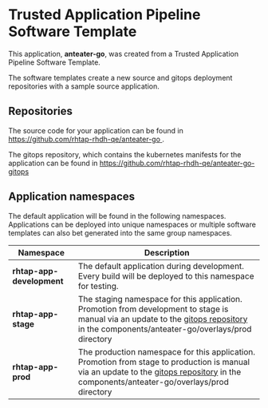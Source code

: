 # Trusted Application Pipeline Software Template

This application, **anteater-go**, was created from a Trusted Application Pipeline Software Template.

The software templates create a new source and gitops deployment repositories with a sample source application. 

## Repositories

The source code for your application can be found in [https://github.com/rhtap-rhdh-qe/anteater-go ](https://github.com/rhtap-rhdh-qe/anteater-go ).
 
The gitops repository, which contains the kubernetes manifests for the application can be found in 
[https://github.com/rhtap-rhdh-qe/anteater-go-gitops ](https://github.com/rhtap-rhdh-qe/anteater-go-gitops ) 

## Application namespaces 

The default application will be found in the following namespaces. Applications can be deployed into unique namespaces or multiple software templates can also bet generated into the same group namespaces.  

|  Namespace   |  Description   |  
| -------- | -------- |   
| **rhtap-app-development** | The default application during development. Every build will be deployed to this namespace for testing. | 
| **rhtap-app-stage** | The staging namespace for this application. Promotion from development to stage is manual via an update to the [gitops repository](https://github.com/rhtap-rhdh-qe/anteater-go-gitops ) in the components/anteater-go/overlays/prod directory |  
| **rhtap-app-prod** | The production namespace for this application. Promotion from stage to production is manual via an update to the [gitops repository](https://github.com/rhtap-rhdh-qe/anteater-go-gitops ) in the components/anteater-go/overlays/prod directory | 